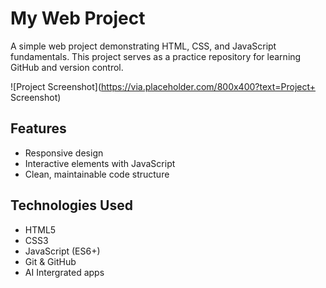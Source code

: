 # My Web Project

A simple web project demonstrating HTML, CSS, and JavaScript 
  fundamentals. This project serves as a practice repository for learning GitHub and version control.

![Project Screenshot](https://via.placeholder.com/800x400?text=Project+
  Screenshot)

## Features

- Responsive design
- Interactive elements with JavaScript
- Clean, maintainable code structure

## Technologies Used

- HTML5
- CSS3
- JavaScript (ES6+)
- Git & GitHub
- AI Intergrated apps
